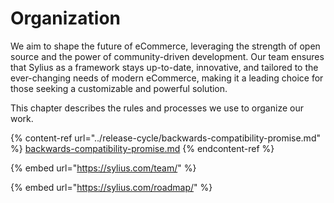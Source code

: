 # Organization

We aim to shape the future of eCommerce, leveraging the strength of open source and the power of community-driven development. Our team ensures that Sylius as a framework stays up-to-date, innovative, and tailored to the ever-changing needs of modern eCommerce, making it a leading choice for those seeking a customizable and powerful solution.

This chapter describes the rules and processes we use to organize our work.

{% content-ref url="../release-cycle/backwards-compatibility-promise.md" %}
[backwards-compatibility-promise.md](../release-cycle/backwards-compatibility-promise.md)
{% endcontent-ref %}



{% embed url="https://sylius.com/team/" %}

{% embed url="https://sylius.com/roadmap/" %}
